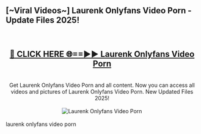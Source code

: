 <h2>[~Viral Videos~] Laurenk Onlyfans Video Porn - Update Files 2025!</h2>
<br>
<div align="center">
<h2><a href="https://betterlinks.top/A2PfLJ" rel="nofollow">🔴 CLICK HERE 🌐==►► Laurenk Onlyfans Video Porn</a></h2>
<br>
Get Laurenk Onlyfans Video Porn and all content. Now you can access all videos and pictures of Laurenk Onlyfans Video Porn. New Updated Files 2025!
<br>
<br>
<a href="https://betterlinks.top/A2PfLJ" rel="nofollow" data-target="animated-image.originalLink"><img src="https://i.ibb.co.com/WyWwxjT/player-gif2.gif" alt="Laurenk Onlyfans Video Porn" style="max-width: 100%; display: inline-block;" data-target="animated-image.originalImage"></a>
</div>
<br>
laurenk onlyfans video porn